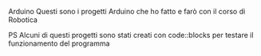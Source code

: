 Arduino
Questi sono i progetti Arduino che ho fatto e farò con il corso di Robotica

PS
Alcuni di questi progetti sono stati creati con code::blocks per testare il funzionamento del programma